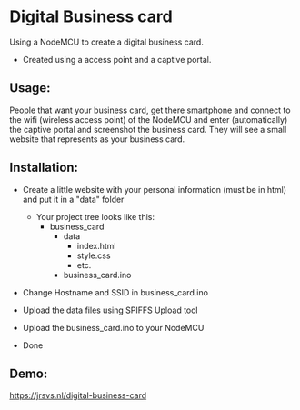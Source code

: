 # Digital Business card

Using a NodeMCU to create a digital business card.

- Created using a access point and a captive portal.

## Usage:
People that want your business card, get there smartphone and connect to the wifi (wireless access point) of the NodeMCU and enter (automatically) the captive portal and screenshot the business card. They will see a small website that represents as your business card.
## Installation:

- Create a little website with your personal information (must be in html) and put it in a "data" folder
  - Your project tree looks like this:
    - business_card
      - data
        - index.html
        - style.css
        - etc.
      - business_card.ino

- Change Hostname and SSID in business_card.ino

- Upload the data files using SPIFFS Upload tool

- Upload the business_card.ino to your NodeMCU

- Done

## Demo:

https://jrsvs.nl/digital-business-card
